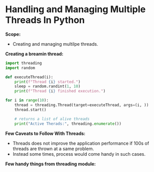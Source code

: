 # Handling and Managing Multiple Threads In Python

**Scope:**
- Creating and managing multilpe threads.


**Creating a breamin thread:**

```py
import threading
import random

def executeThread(i):
    print(f"Thread {i} started.")
    sleep = random.randint(1, 10)
    print(f"Thread {i} finished execution.")

for i in range(10):
    thread = threading.Thread(target=executeThread, args=(i, ))
    thread.start()

    # returns a list of alive threads
    print("Active Therads:", threading.enumerate())
```

**Few Caveats to Follow With Threads:**
- Threads does not improve the application performance if 100s of threads are thrown at a same problem.
- Instead some times, process would come handy in such cases.


**Few handy things from threading  module:**